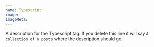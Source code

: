 ```yaml
---
name: Typescript
image:
imageMeta:
---
```

A description for the Typescript tag. If you delete this line it will say
`A collection of X posts` where the description should go.
